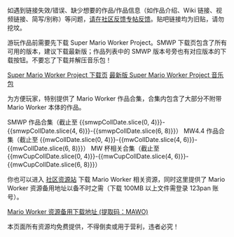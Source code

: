 <script setup>
    import ClipboardButton from '../components/ButtonClipboard.vue';
    
    // Set the date of game collections here.
    // 请在此设置作品汇总日期。

    const mwCollDate    = "20240504"
    const mwCupCollDate = "20250921"
    const smwpCollDate  = "20251029"
</script>

如遇到链接失效/错误、缺少想要的作品/作品信息（如作品介绍、Wiki 链接、视频链接、简写/别称）等问题，[请在社区反馈专帖反馈](https://www.marioforever.net/thread-1635-1-1.html)。贴吧链接均为旧贴，请勿挖坟。

游玩作品前需要先下载 Super Mario Worker Project。SMWP 下载页包含了所有可用的版本，建议下载最新版；作品列表中的 SMWP 版本号旁也有对应版本的下载按钮。不要忘了下载并解压音乐包！

<a class="md-button" target="_blank" href="https://smwp.marioforever.net/downloads/">Super Mario Worker Project 下载页</a>
<a class="md-button" target="_blank" href="https://file.marioforever.net/smwp/Data.7z">最新版 Super Mario Worker Project 音乐包</a>

为方便玩家，特别提供了 Mario Worker 作品合集，合集内包含了大部分不附带 Mario Worker 本体的作品。

<a class="md-button" target="_blank" :href="`https://file.marioforever.net/Mario%20Worker/SMWP%E4%BD%9C%E5%93%81%E6%B1%87%E6%80%BB${smwpCollDate}.7z`">SMWP 作品合集（截止至 {{smwpCollDate.slice(0, 4)}}-{{smwpCollDate.slice(4, 6)}}-{{smwpCollDate.slice(6, 8)}}）</a>
<a class="md-button" target="_blank" :href="`https://file.marioforever.net/Mario%20Worker/MW4.4%E4%BD%9C%E5%93%81%E6%B1%87%E6%80%BB${mwCollDate}.7z`">MW4.4 作品合集（截止至 {{mwCollDate.slice(0, 4)}}-{{mwCollDate.slice(4, 6)}}-{{mwCollDate.slice(6, 8)}}）</a>
<a class="md-button" target="_blank" :href="`https://file.marioforever.net/Mario%20Worker/MW%E6%9D%AF%E7%9B%B8%E5%85%B3%E6%B1%87%E6%80%BB${mwCupCollDate}.7z`">MW 杯相关合集（截止至 {{mwCupCollDate.slice(0, 4)}}-{{mwCupCollDate.slice(4, 6)}}-{{mwCupCollDate.slice(6, 8)}}）</a>

你也可以进入 [社区资源站](https://file.marioforever.net/Mario%20Worker/) 下载 Mario Worker 相关资源，同时这里提供了 Mario Worker 资源备用地址以备不时之需（下载 100MB 以上文件需登录 123pan 账号）。

<a class="md-button" target="_blank" href="https://www.123pan.com/s/U3vrVv-uruf.html">Mario Worker 资源备用下载地址 (提取码：MAWO)</a><ClipboardButton lan="zh" code="MAWO" />

本页面所有资源均免费提供，不得倒卖或用于营利，违者必究！